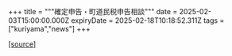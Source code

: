 +++
title = """確定申告・町道民税申告相談"""
date = 2025-02-03T15:00:00.000Z
expiryDate = 2025-02-18T10:18:52.311Z
tags = ["kuriyama","news"]
+++


[[source]](https://www.town.kuriyama.hokkaido.jp/soshiki/33/918.html)
